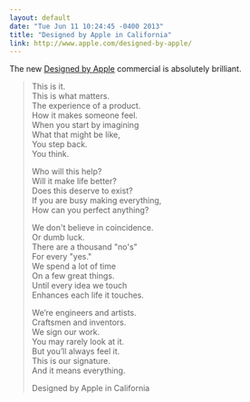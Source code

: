```yaml
---
layout: default
date: "Tue Jun 11 10:24:45 -0400 2013"
title: "Designed by Apple in California"
link: http://www.apple.com/designed-by-apple/
---
```


The new [Designed by Apple](http://www.apple.com/designed-by-apple/)
commercial is absolutely brilliant.

> This is it.  
> This is what matters.  
> The experience of a product.  
> How it makes someone feel.  
> When you start by imagining  
> What that might be like,  
> You step back.  
> You think.
>
> Who will this help?  
> Will it make life better?  
> Does this deserve to exist?  
> If you are busy making everything,  
> How can you perfect anything?  
>
> We don't believe in coincidence.  
> Or dumb luck.  
> There are a thousand "no's"  
> For every "yes."  
> We spend a lot of time  
> On a few great things.  
> Until every idea we touch  
> Enhances each life it touches.
>
> We’re engineers and artists.  
> Craftsmen and inventors.  
> We sign our work.  
> You may rarely look at it.  
> But you’ll always feel it.  
> This is our signature.  
> And it means everything.  
>
> Designed by Apple in California
